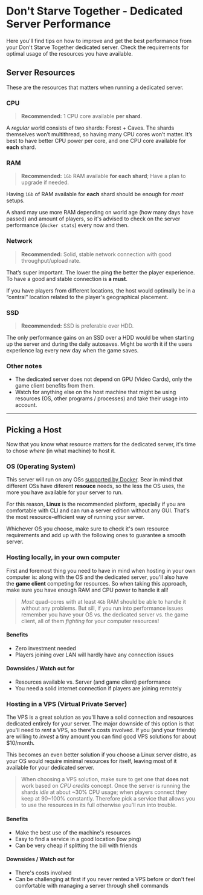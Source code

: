 # Don't Starve Together - Dedicated Server Performance

Here you'll find tips on how to improve and get the best performance from your Don't Starve Together dedicated server. Check the requirements for optimal usage of the resources you have available.

## Server Resources

These are the resources that matters when running a dedicated server.

### CPU

> **Recommended:** 1 CPU core available **per shard**.

A _regular_ world consists of two shards: Forest + Caves. The shards themselves won’t multithread, so having many CPU cores won’t matter. It’s best to have better CPU power per core, and one CPU core available for **each** shard.

### RAM

> **Recommended:** `1Gb` RAM available **for each shard**; Have a plan to upgrade if needed.

Having `1Gb` of RAM available for **each** shard should be enough for _most_ setups.

A shard may use more RAM depending on world age (how many days have passed) and amount of players, so it's advised to check on the server performance (`docker stats`) every now and then.

### Network

> **Recommended:** Solid, stable network connection with good throughput/upload rate.

That’s super important. The lower the ping the better the player experience. To have a good and stable connection is **a must**.

If you have players from different locations, the host would optimally be in a “central” location related to the player's geographical placement.

### SSD

> **Recommended:** SSD is preferable over HDD.

The only performance gains on an SSD over a HDD would be when starting up the server and during the daily autosaves. Might be worth it if the users experience lag every new day when the game saves.

### Other notes

* The dedicated server does not depend on GPU (Video Cards), only the game client benefits from them.
* Watch for anything else on the host machine that might be using resources (OS, other programs / processes) and take their usage into account.

---

## Picking a Host

Now that you know what resource matters for the dedicated server, it's time to chose _where_ (in what machine) to host it.

### OS (Operating System)

This server will run on any OSs [supported by Docker](https://docs.docker.com/install/#supported-platforms). Bear in mind that different OSs have diferent **resouce** needs, so the less the OS uses, the more you have available for your server to run.

For this reason, **Linux** is the recommended platform, specially if you are comfortable with CLI and can run a server edition without any GUI. That's the most resource-efficient way of running your server.

Whichever OS you choose, make sure to check it's own resource requirements and add up with the following ones to guarantee a smooth server.

### Hosting locally, in your own computer

First and foremost thing you need to have in mind when hosting in your own computer is: along with the OS and the dedicated server, you'll also have the **game client** competing for resources. So when taking this approach, make sure you have enough RAM and CPU power to handle it all!

> _Most_ quad-cores with at least `4Gb` RAM should be able to handle it without any problems. But sill, if you run into performance issues remember you have your OS vs. the dedicated server vs. the game client, all of them _fighting_ for your computer resources!

#### Benefits

* Zero investment needed
* Players joining over LAN will hardly have any connection issues

#### Downsides / Watch out for

* Resources available vs. Server (and game client) performance
* You need a solid internet connection if players are joining remotely

### Hosting in a VPS (Virtual Private Server)

The VPS is a great solution as you'll have a solid connection and resources dedicated entirely for your server. The major downside of this option is that you'll need to _rent_ a VPS, so there's costs involved. If you (and your friends) are willing to _invest_ a tiny amount you can find good VPS solutions for about $10/month.

This becomes an even better solution if you choose a Linux server distro, as your OS would require minimal resources for itself, leaving most of it available for your dedicated server.

> When choosing a VPS solution, make sure to get one that **does not** work based on _CPU credits_ concept. Once the server is running the shards _idle_ at about \~30% CPU usage; when players connect they keep at 90\~100% constantly. Therefore pick a service that allows you to use the resources in its full otherwise you'll run into trouble.

#### Benefits

* Make the best use of the machine's resources
* Easy to find a service in a good location (low ping)
* Can be very cheap if splitting the bill with friends

#### Downsides / Watch out for

* There's costs involved
* Can be challenging at first if you never rented a VPS before or don't feel comfortable with managing a server through shell commands
